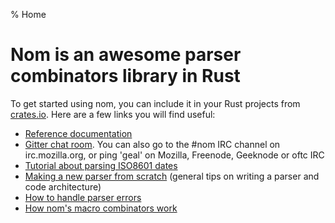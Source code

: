 % Home

# Nom is an awesome parser combinators library in Rust

To get started using nom, you can include it in your Rust projects from
[crates.io](https://crates.io/crates/nom). Here are a few links you will find useful:

* [Reference documentation](https://docs.rs/nom/)
* [Gitter chat room](https://gitter.im/Geal/nom). You can also go to the #nom IRC
channel on irc.mozilla.org, or ping 'geal' on Mozilla, Freenode, Geeknode or oftc IRC
* [Tutorial about parsing ISO8601 dates](https://github.com/badboy/iso8601/blob/338b3d1a9ca220372292f631a3bc2e5176cca331/docs/parsing-iso8601-dates-using-nom.md)
* [Making a new parser from scratch](making_a_new_parser_from_scratch.html)
(general tips on writing a parser and code architecture)
* [How to handle parser errors](error_management.html)
* [How nom's macro combinators work](how_nom_macros_work.html)
